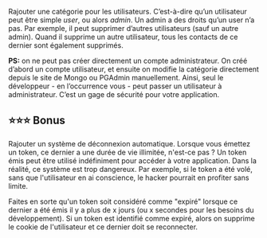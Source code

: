 Rajouter une catégorie pour les utilisateurs. C’est-à-dire qu’un utilisateur peut être simple _user_, ou alors _admin_. Un admin a des droits qu’un user n’a pas. Par exemple, il peut supprimer d’autres utilisateurs (sauf un autre admin). Quand il supprime un autre utilisateur, tous les contacts de ce dernier sont également supprimés.

**PS:** on ne peut pas créer directement un compte administrateur. On créé d’abord un compte utilisateur, et ensuite on modifie la catégorie directement depuis le site de Mongo ou PGAdmin manuellement. Ainsi, seul le développeur - en l’occurrence vous - peut passer un utilisateur à administrateur. C’est un gage de sécurité pour votre application.

## ⭐️⭐️⭐️ Bonus

Rajouter un système de déconnexion automatique. Lorsque vous émettez un token, ce dernier a une durée de vie illimitée, n'est-ce pas ? Un token émis peut être utilisé indéfiniment pour accéder à votre application. Dans la réalité, ce système est trop dangereux. Par exemple, si le token a été volé, sans que l'utilisateur en ai conscience, le hacker pourrait en profiter sans limite.

Faites en sorte qu'un token soit considéré comme "expiré" lorsque ce dernier a été émis il y a plus de x jours (ou x secondes pour les besoins du développement). Si un token est identifié comme expiré, alors on supprime le cookie de l'utilisateur et ce dernier doit se reconnecter.
